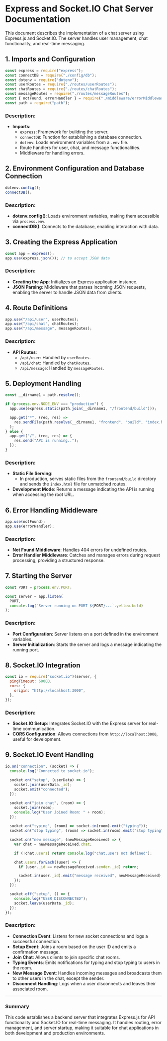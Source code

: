 
# Express and Socket.IO Chat Server Documentation

This document describes the implementation of a chat server using Express.js and Socket.IO. The server handles user management, chat functionality, and real-time messaging.

## 1. Imports and Configuration

```javascript
const express = require("express");
const connectDB = require("./config/db");
const dotenv = require("dotenv");
const userRoutes = require("./routes/userRoutes");
const chatRoutes = require("./routes/chatRoutes");
const messageRoutes = require("./routes/messageRoutes");
const { notFound, errorHandler } = require("./middleware/errorMiddleware");
const path = require("path");
```

### Description:
- **Imports**:
  - `express`: Framework for building the server.
  - `connectDB`: Function for establishing a database connection.
  - `dotenv`: Loads environment variables from a `.env` file.
  - Route handlers for user, chat, and message functionalities.
  - Middleware for handling errors.

## 2. Environment Configuration and Database Connection

```javascript
dotenv.config();
connectDB();
```

### Description:
- **dotenv.config()**: Loads environment variables, making them accessible via `process.env`.
- **connectDB()**: Connects to the database, enabling interaction with data.

## 3. Creating the Express Application

```javascript
const app = express();
app.use(express.json()); // to accept JSON data
```

### Description:
- **Creating the App**: Initializes an Express application instance.
- **JSON Parsing**: Middleware that parses incoming JSON requests, enabling the server to handle JSON data from clients.

## 4. Route Definitions

```javascript
app.use("/api/user", userRoutes);
app.use("/api/chat", chatRoutes);
app.use("/api/message", messageRoutes);
```

### Description:
- **API Routes**:
  - `/api/user`: Handled by `userRoutes`.
  - `/api/chat`: Handled by `chatRoutes`.
  - `/api/message`: Handled by `messageRoutes`.

## 5. Deployment Handling

```javascript
const __dirname1 = path.resolve();

if (process.env.NODE_ENV === "production") {
  app.use(express.static(path.join(__dirname1, "/frontend/build")));

  app.get("*", (req, res) =>
    res.sendFile(path.resolve(__dirname1, "frontend", "build", "index.html"))
  );
} else {
  app.get("/", (req, res) => {
    res.send("API is running..");
  });
}
```

### Description:
- **Static File Serving**: 
  - In production, serves static files from the `frontend/build` directory and sends the `index.html` file for unmatched routes.
- **Development Mode**: Returns a message indicating the API is running when accessing the root URL.

## 6. Error Handling Middleware

```javascript
app.use(notFound);
app.use(errorHandler);
```

### Description:
- **Not Found Middleware**: Handles 404 errors for undefined routes.
- **Error Handler Middleware**: Catches and manages errors during request processing, providing a structured response.

## 7. Starting the Server

```javascript
const PORT = process.env.PORT;

const server = app.listen(
  PORT,
  console.log(`Server running on PORT ${PORT}...`.yellow.bold)
);
```

### Description:
- **Port Configuration**: Server listens on a port defined in the environment variables.
- **Server Initialization**: Starts the server and logs a message indicating the running port.

## 8. Socket.IO Integration

```javascript
const io = require("socket.io")(server, {
  pingTimeout: 60000,
  cors: {
    origin: "http://localhost:3000",
  },
});
```

### Description:
- **Socket.IO Setup**: Integrates Socket.IO with the Express server for real-time communication.
- **CORS Configuration**: Allows connections from `http://localhost:3000`, useful for development.

## 9. Socket.IO Event Handling

```javascript
io.on("connection", (socket) => {
  console.log("Connected to socket.io");
  
  socket.on("setup", (userData) => {
    socket.join(userData._id);
    socket.emit("connected");
  });

  socket.on("join chat", (room) => {
    socket.join(room);
    console.log("User Joined Room: " + room);
  });
  
  socket.on("typing", (room) => socket.in(room).emit("typing"));
  socket.on("stop typing", (room) => socket.in(room).emit("stop typing"));

  socket.on("new message", (newMessageReceived) => {
    var chat = newMessageReceived.chat;

    if (!chat.users) return console.log("chat.users not defined");

    chat.users.forEach((user) => {
      if (user._id == newMessageReceived.sender._id) return;

      socket.in(user._id).emit("message received", newMessageReceived);
    });
  });

  socket.off("setup", () => {
    console.log("USER DISCONNECTED");
    socket.leave(userData._id);
  });
});
```

### Description:
- **Connection Event**: Listens for new socket connections and logs a successful connection.
- **Setup Event**: Joins a room based on the user ID and emits a confirmation message.
- **Join Chat**: Allows clients to join specific chat rooms.
- **Typing Events**: Emits notifications for typing and stop typing to users in the room.
- **New Message Event**: Handles incoming messages and broadcasts them to other users in the chat, except the sender.
- **Disconnect Handling**: Logs when a user disconnects and leaves their associated room.

---

### Summary

This code establishes a backend server that integrates Express.js for API functionality and Socket.IO for real-time messaging. It handles routing, error management, and server startup, making it suitable for chat applications in both development and production environments.
